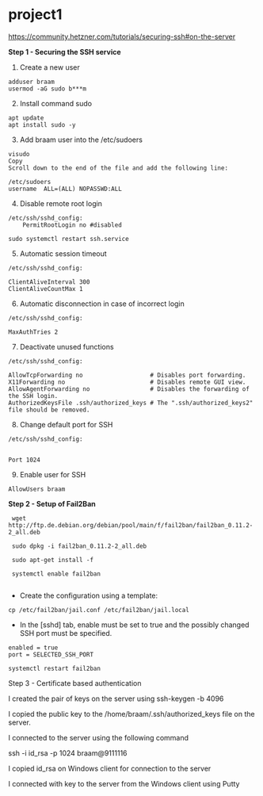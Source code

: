 # project1

https://community.hetzner.com/tutorials/securing-ssh#on-the-server

**Step 1 - Securing the SSH service**
1. Create a new user
```
adduser braam
usermod -aG sudo b***m
```
 2. Install command sudo
 
 ```
 apt update
 apt install sudo -y
 ```
 
 3. Add braam user into the /etc/sudoers
 
```
visudo
Copy
Scroll down to the end of the file and add the following line:

/etc/sudoers
username  ALL=(ALL) NOPASSWD:ALL
```

4. Disable remote root login
```
/etc/ssh/sshd_config:
	PermitRootLogin no #disabled
 ```
 ```
 sudo systemctl restart ssh.service
 
 ```
 
 
 
 
5.  Automatic session timeout

```
/etc/ssh/sshd_config:

ClientAliveInterval 300
ClientAliveCountMax 1
```
6. Automatic disconnection in case of incorrect login

```
/etc/ssh/sshd_config:

MaxAuthTries 2
```
7. Deactivate unused functions
```
/etc/ssh/sshd_config:

AllowTcpForwarding no                   # Disables port forwarding.
X11Forwarding no                        # Disables remote GUI view.
AllowAgentForwarding no                 # Disables the forwarding of the SSH login.
AuthorizedKeysFile .ssh/authorized_keys # The ".ssh/authorized_keys2" file should be removed.
```



8. Change default port for SSH

```
/etc/ssh/sshd_config:


Port 1024

```
9. Enable user for SSH

```
AllowUsers braam
```

**Step 2 - Setup of Fail2Ban**
```
 wget http://ftp.de.debian.org/debian/pool/main/f/fail2ban/fail2ban_0.11.2-2_all.deb

 sudo dpkg -i fail2ban_0.11.2-2_all.deb
 
 sudo apt-get install -f
 
 systemctl enable fail2ban
 
 ```

- Create the configuration using a template:
```
cp /etc/fail2ban/jail.conf /etc/fail2ban/jail.local

```

- In the [sshd] tab, enable must be set to true and the possibly changed SSH port must be specified.

```
enabled = true
port = SELECTED_SSH_PORT

systemctl restart fail2ban

```


Step 3 - Certificate based authentication

I created the pair of keys on the server using 
ssh-keygen -b 4096

I copied the public key to the /home/braam/.ssh/authorized_keys file on the server. 

I connected to the server using the following command

ssh -i id_rsa -p 1024 braam@9111116

I copied id_rsa on Windows client for connection to the server

I connected with key to the server from the Windows client using Putty
